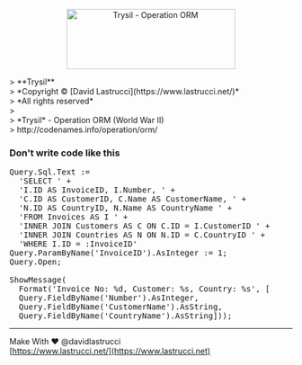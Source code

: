 <p align="center">
  <img width="300" height="107" src="https://github.com/davidlastrucci/Trysil/blob/master/Docs/Trysil.png" title="Trysil - Operation ORM">
</p>
> **Trysil**<br>
> *Copyright © [David Lastrucci](https://www.lastrucci.net/)*<br>
> *All rights reserved*<br>
> <br>
> *Trysil* - Operation ORM (World War II)<br>
> http://codenames.info/operation/orm/

### Don't write code like this

<pre>
Query.Sql.Text :=
  'SELECT ' +
  'I.ID AS InvoiceID, I.Number, ' +
  'C.ID AS CustomerID, C.Name AS CustomerName, ' +
  'N.ID AS CountryID, N.Name AS CountryName ' +
  'FROM Invoices AS I ' +
  'INNER JOIN Customers AS C ON C.ID = I.CustomerID ' +
  'INNER JOIN Countries AS N ON N.ID = C.CountryID ' +
  'WHERE I.ID = :InvoiceID'
Query.ParamByName('InvoiceID').AsInteger := 1;  
Query.Open;  

ShowMessage(
  Format('Invoice No: %d, Customer: %s, Country: %s', [
  Query.FieldByName('Number').AsInteger,  
  Query.FieldByName('CustomerName').AsString,  
  Query.FieldByName('CountryName').AsString]));
</pre>

---

Make With ❤ @davidlastrucci<br>
[https://www.lastrucci.net/](https://www.lastrucci.net)
